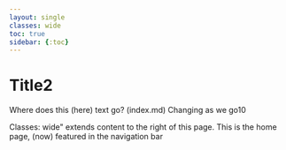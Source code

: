 ```yaml
---
layout: single
classes: wide 
toc: true
sidebar: {:toc}
---
```


# Title2 

Where does this (here) text go? (index.md) Changing as we go10

Classes: wide" extends content to the right of this page. This is the home page, (now) featured in the navigation bar
